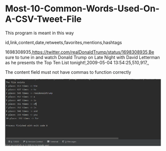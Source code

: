 # Most-10-Common-Words-Used-On-A-CSV-Tweet-File

This program is meant in this way

id,link,content,date,retweets,favorites,mentions,hashtags

1698308935,https://twitter.com/realDonaldTrump/status/1698308935,Be sure to tune in and watch Donald Trump on Late Night with David Letterman as he presents the Top Ten List tonight!,2009-05-04 13:54:25,510,917,,

The content field must not have commas to function correctly

![screenshot](tweetScreenshot.PNG)
